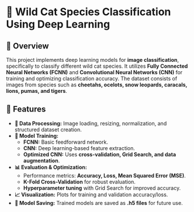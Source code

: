# 🐆 Wild Cat Species Classification Using Deep Learning  

## 📌 Overview  
This project implements deep learning models for **image classification**, specifically to classify different wild cat species. It utilizes **Fully Connected Neural Networks (FCNN)** and **Convolutional Neural Networks (CNN)** for training and optimizing classification accuracy. The dataset consists of images from species such as **cheetahs, ocelots, snow leopards, caracals, lions, pumas, and tigers**.

## 🚀 Features  
- **📂 Data Processing:** Image loading, resizing, normalization, and structured dataset creation.  
- **🤖 Model Training:**  
  - **FCNN:** Basic feedforward network.  
  - **CNN:** Deep learning-based feature extraction.  
  - **Optimized CNN:** Uses **cross-validation, Grid Search, and data augmentation**.  
- **📊 Evaluation & Optimization:**  
  - Performance metrics: **Accuracy, Loss, Mean Squared Error (MSE)**.  
  - **K-Fold Cross-Validation** for robust evaluation.  
  - **Hyperparameter tuning** with Grid Search for improved accuracy.  
- **📈 Visualization:** Plots for training and validation accuracy/loss.  
- **💾 Model Saving:** Trained models are saved as **.h5 files** for future use.  
